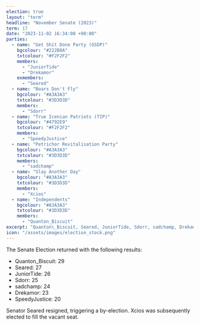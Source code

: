 ```yaml
---
election: true
layout: "term"
headline: "November Senate (2023)"
term: 17
date: "2023-11-02 16:34:00 +00:00"
parties:
  - name: "Get Shit Done Party (GSDP)"
    bgcolour: "#222B8A"
    txtcolour: "#F2F2F2"
    members:
      - "JuniorTide"
      - "Drekamor"
    exmembers:
      - "Seared"
  - name: "Boars Don't Fly"
    bgcolour: "#A3A3A3"
    txtcolour: "#3D3D3D"
    members:
      - "Sdorr"
  - name: "True Icenian Patriots (TIP)"
    bgcolour: "#4792E9"
    txtcolour: "#F2F2F2"
    members:
      - "SpeedyJustice"
  - name: "Petrichor Revitalisation Party"
    bgcolour: "#A3A3A3"
    txtcolour: "#3D3D3D"
    members:
      - "sadchamp"
  - name: "Slay Another Day"
    bgcolour: "#A3A3A3"
    txtcolour: "#3D3D3D"
    members:
      - "Xcios"
  - name: "Independents"
    bgcolour: "#A3A3A3"
    txtcolour: "#3D3D3D"
    members:
      - "Quanton_Biscuit"
excerpt: "Quanton\_Biscuit, Seared, JuniorTide, Sdorr, sadchamp, Drekamor, and SpeedyJustice elected to the Senate."
icon: "/assets/images/election_stock.png"
---
```

The Senate Election returned with the following results:

- Quanton\_Biscuit: 29
- Seared: 27
- JuniorTide: 26
- Sdorr: 25
- sadchamp: 24
- Drekamor: 23
- SpeedyJustice: 20

Senator Seared resigned, triggering a by-election. Xcios was subsequently elected to fill the vacant seat.
